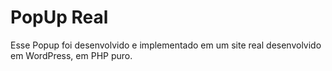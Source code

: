 ﻿# PopUp Real

Esse Popup foi desenvolvido e implementado em um site real desenvolvido em WordPress, em PHP puro.
